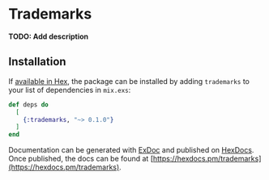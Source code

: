 # Trademarks

**TODO: Add description**

## Installation

If [available in Hex](https://hex.pm/docs/publish), the package can be installed
by adding `trademarks` to your list of dependencies in `mix.exs`:

```elixir
def deps do
  [
    {:trademarks, "~> 0.1.0"}
  ]
end
```

Documentation can be generated with [ExDoc](https://github.com/elixir-lang/ex_doc)
and published on [HexDocs](https://hexdocs.pm). Once published, the docs can
be found at [https://hexdocs.pm/trademarks](https://hexdocs.pm/trademarks).

